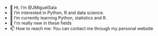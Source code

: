 - 👋 Hi, I’m @JMiguelSala
- 👀 I’m interested in Python, R and data science.
- 🌱 I’m currently learning Python, statistics and R.
- 💞️ I'm really new in these fields 
- 📫 How to reach me: You can contact me through my personal website

<!---
JMiguelSala/JMiguelSala is a ✨ special ✨ repository because its `README.md` (this file) appears on your GitHub profile.
You can click the Preview link to take a look at your changes.
--->
